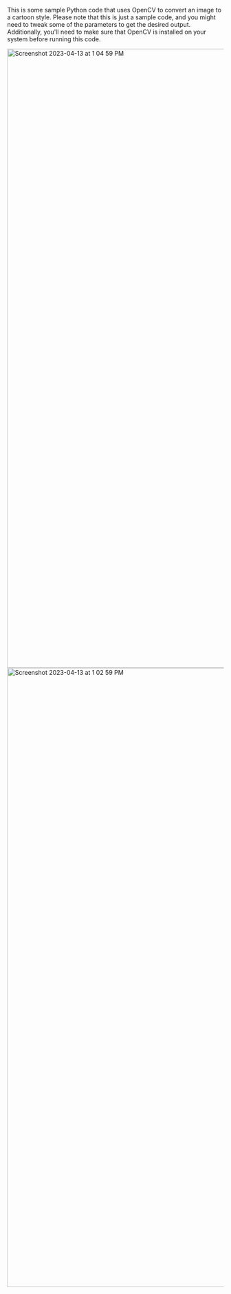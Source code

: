 This is some sample Python code that uses OpenCV to convert an image to a cartoon style.
Please note that this is just a sample code, and you might need to tweak some of the parameters to get the desired output. Additionally, you'll need to make sure that OpenCV is installed on your system before running this code.


<img width="1440" alt="Screenshot 2023-04-13 at 1 04 59 PM" src="https://user-images.githubusercontent.com/119280926/231653512-4b1ce384-8cf6-4452-a59a-75b88d09114f.png">



<img width="1440" alt="Screenshot 2023-04-13 at 1 02 59 PM" src="https://user-images.githubusercontent.com/119280926/231653723-b4826f07-638e-486a-9f59-b8e365add033.png">
